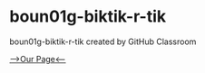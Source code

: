 # boun01g-biktik-r-tik
boun01g-biktik-r-tik created by GitHub Classroom


[-->Our Page<--](https://pjournal.github.io/boun01g-biktik-r-tik/)
